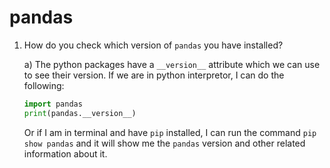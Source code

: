 # pandas

1. How do you check which version of `pandas` you have installed?

    a) The python packages have a `__version__` attribute which we can use to see their version. If we are in python interpretor, I can do the following:

    ```python
    import pandas
    print(pandas.__version__)
    ```
    Or if I am in terminal and have `pip` installed, I can run the command `pip show pandas` and it will show me the `pandas` version and other related information about it.
